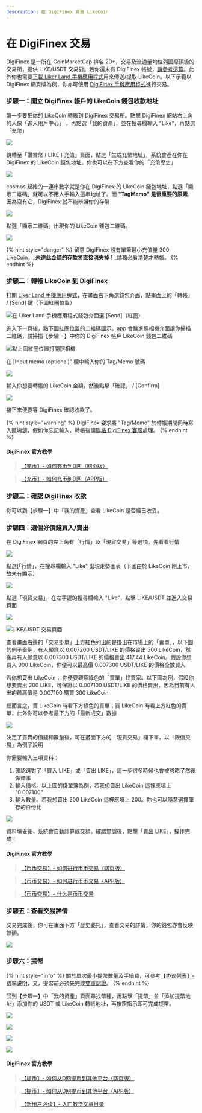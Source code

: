 ```yaml
---
description: 在 DigiFinex 買賣 LikeCoin
---
```


# 在 DigiFinex 交易

DigiFinex 是一所在 CoinMarketCap 排名 20+，交易及流通量均位列國際頂級的交易所，提供 LIKE/USDT 交易對。若你還未有 DigiFinex 帳號，[請參考這篇](https://docs.like.co/v/zh/user-guide/likecoin-token/registering-on-digifinex)。此外你也需要[下載 Liker Land 手機應用程式](https://like.co/in/getapp)用來傳送/提取 LikeCoin。以下示範以 DigiFinex 網頁版為例，你亦可使用 [DigiFinex 手機應用程式](https://digifinex.zendesk.com/hc/zh-cn/articles/360000603862--%E5%AE%A2%E6%88%B7%E7%AB%AF%E4%B8%8B%E8%BD%BD-%E5%A6%82%E4%BD%95%E4%B8%8B%E8%BD%BDD%E7%BD%91APP)進行交易。

### 步驟一：開立 DigiFinex 帳戶的 LikeCoin 錢包收款地址

第一步要把你的 LikeCoin 轉賬到 DigiFinex 交易所。點擊 DigiFinex 網站右上角的人像「進入用戶中心」，再點選「我的資產」，並在搜尋欄輸入 "Like"，再點選「充幣」

![](../../.gitbook/assets/digifinex-13.png)

跳轉至「讚賞幣 \( LIKE \) 充值」頁面，點選「生成充幣地址」，系統會產在你在 DigiFinex 的 LikeCoin 錢包地址。你也可以在下方查看你的「充幣歷史」

![](../../.gitbook/assets/digifinex-14.png)

cosmos 起始的一連串數字就是你在 DigiFinex 的 LikeCoin 錢包地址，點選「顯示二維碼」就可以不用人手輸入這串地址了。而 **"TagMemo" 是很重要的原素**，因為沒有它，DigiFinex 就不能辨識你的存幣

![](../../.gitbook/assets/digifinex-15.png)

點選「顯示二維碼」出現你的 LikeCoin 錢包二維碼。

![](../../.gitbook/assets/digifinex-16.png)

{% hint style="danger" %}
留意 DigiFinex 設有單筆最小充值量 300 LikeCoin，_**未達此金額的存款將直接消失掉！**_請務必看清楚才轉帳。
{% endhint %}

### 步驟二：轉帳 LikeCoin 到 DigiFinex

打開 [Liker Land 手機應用程式](https://like.co/in/getapp)，在畫面右下角選錢包介面，點畫面上的「轉帳」 / \[Send\] 鍵（下圖紅圈位置）

![&#x5728; Liker Land &#x624B;&#x6A5F;&#x61C9;&#x7528;&#x7A0B;&#x5F0F;&#x9322;&#x5305;&#x4ECB;&#x9762;&#x9078; \[Send\]&#xFF08;&#x7D05;&#x5708;&#xFF09;](../../.gitbook/assets/bitasset-trade-6.png)

進入下一頁後，點下圖紅圈位置的二維碼圖示。app 會跳進照相機介面讓你掃描二維碼，請掃描【步驟一】中你的 DigiFinex 帳戶 LikeCoin 錢包二維碼

![&#x9EDE;&#x4E0A;&#x5716;&#x7D05;&#x5708;&#x4F4D;&#x7F6E;&#x6253;&#x958B;&#x7167;&#x76F8;&#x6A5F;](../../.gitbook/assets/bitasset-trade-7.png)

在 \[Input memo \(optional\)" 欄中輸入你的 Tag/Memo 號碼

![](../../.gitbook/assets/digifinex-tagmemo.png)

輸入你想要轉帳的 LikeCoin 金額，然後點擊「確認」 / \[Confirm\]

![](../../.gitbook/assets/bitasset-trade-8.png)

接下來便要等 DigiFinex 確認收款了。

{% hint style="warning" %}
DigiFinex 要求將 "Tag/Memo" 於轉帳期間同時寫入區塊鏈，假如你忘記輸入，轉帳後請[聯絡 DigiFinex 客服](https://digifinex.zendesk.com/hc/zh-cn/articles/360000525241-%E5%A6%82%E4%BD%95%E5%AF%BB%E6%B1%82D%E7%BD%91-Digifinex-vip-%E5%AE%A2%E6%9C%8D%E5%B8%AE%E5%8A%A9)處理。
{% endhint %}

#### DigiFinex 官方教學

> [【充币】- 如何充币到D网（网页版）](https://digifinex.zendesk.com/hc/zh-cn/articles/360000519282-%E5%A6%82%E4%BD%95%E5%85%85%E5%B8%81%E5%88%B0D%E7%BD%91-%E7%BD%91%E9%A1%B5%E7%89%88-)

> [【充币】- 如何充币到D网（APP版）](https://digifinex.zendesk.com/hc/zh-cn/articles/360002689614-%E5%85%85%E5%B8%81%E5%85%85%E5%80%BC-D%E7%BD%91-DigiFinex-com-)

### 步驟三：確認 DigiFinex 收款

你可以到【步驟一】中「我的資產」查看 LikeCoin 是否經已收妥。

### 步驟四：選個好價錢買入/賣出

在 DigiFinex 網頁的左上角有「行情」及「現貨交易」等選項。先看看行情

![](../../.gitbook/assets/digifinex-17.png)

點選\[「行情」，在搜尋欄輸入 "Like" 出現走勢圖表（下圖由於 LikeCoin 剛上市，故未有顯示）

![](../../.gitbook/assets/digifinex-18.png)

點選「現貨交易」，在左手邊的搜尋欄輸入 "Like"，點擊 LIKE/USDT 並進入交易頁面

![](../../.gitbook/assets/digifinex-19.png)

![LIKE/USDT &#x4EA4;&#x6613;&#x9801;&#x9762;](../../.gitbook/assets/digifinex-likeusdt.png)

查看畫面右邊的「交易掛單」上方紅色列出的是掛出在市場上的「賣單」，以下圖的例子舉例，有人願意以 0.007200 USDT/LIKE 的價格賣出 500 LikeCoin，然後再有人願意以 0.007300 USDT/LIKE 的價格賣出 417.44 LikeCoin。假設你想買入 900 LikeCoin，你便可以最高價 0.007300 USDT/LIKE 的價格全數買入

若你想賣出 LikeCoin ，你便要觀察綠色的「買單」找買家。以下圖為例，假設你想要賣出 200 LIKE，可保證以 0.007100 USDT/LIKE 的價格賣出，因為目前有人出的最高價是 0.007100 購買 300 LikeCoin

總而言之，賣 LikeCoin 時看下方綠色的買單；買 LikeCoin 時看上方紅色的賣單，此外你可以參考最下方的「最新成交」數據

![](../../.gitbook/assets/digifinex-20.png)

決定了買賣的價錢和數量後，可在畫面下方的「現貨交易」欄下單，以「限價交易」為例子說明

你需要輸入三項資料：

1. 確認選對了「買入 LIKE」或「賣出 LIKE」，這一步很多時候也會被忽略了然後做錯事
2. 輸入價格。以上圖的掛單簿為例，若我想賣出 LikeCoin 這裡應填上 "0.007100"
3. 輸入數量。若我想賣出 200 LikeCoin 這裡應填上 200。你也可以隨意選擇庫存的百份比

![](../../.gitbook/assets/digifinex-21.png)

資料填妥後，系統會自動計算成交額。確認無誤後，點擊「賣出 LIKE」，操作完成！

#### DigiFinex 官方教學

> [【币币交易】- 如何进行币币交易（网页版）](https://digifinex.zendesk.com/hc/zh-cn/articles/360000523002-%E5%A6%82%E4%BD%95%E8%BF%9B%E8%A1%8C%E5%B8%81%E5%B8%81%E4%BA%A4%E6%98%93-%E7%BD%91%E9%A1%B5%E7%89%88-)

> [【币币交易】- 如何进行币币交易（APP版）](https://digifinex.zendesk.com/hc/zh-cn/articles/360010693193-%E4%BB%80%E4%B9%88%E6%98%AF%E5%B8%81%E5%B8%81%E4%BA%A4%E6%98%93)

> [【币币交易】- 什么是币币交易](https://digifinex.zendesk.com/hc/zh-cn/articles/360010693193-%E4%BB%80%E4%B9%88%E6%98%AF%E5%B8%81%E5%B8%81%E4%BA%A4%E6%98%93)

### 步驟五：查看交易詳情

交易完成後，你可在畫面下方「歷史委托」，查看交易的詳情，你的錢包亦會反映餘額。

![](../../.gitbook/assets/digifinex-22.png)

### 步驟六：提幣

{% hint style="info" %}
關於單次最小提幣數量及手續費，可參考[【协议列表】- 费率说明](https://digifinex.zendesk.com/hc/zh-cn/articles/360000328422-%E8%B4%B9%E7%8E%87%E8%AF%B4%E6%98%8E-D%E7%BD%91-DigiFinex-com-)，又，提幣前必須先完成[雙重認證](https://docs.like.co/v/zh/user-guide/likecoin-token/registering-on-digifinex#3-google-)。
{% endhint %}

回到【步驟一】中「我的資產」頁面尋找幣種，再點擊「提幣」並「添加提幣地址」添加你的 USDT 或 LikeCoin 轉帳地址，再按照指示即可完成提幣。

![](../../.gitbook/assets/digifinex-23.png)

![](../../.gitbook/assets/digifinex-24.png)

![](../../.gitbook/assets/digifinex-25.png)

![](../../.gitbook/assets/digifinex-26.png)

#### 

#### DigiFinex 官方教學

> [【提币】- 如何从D网提币到其他平台（网页版）](https://digifinex.zendesk.com/hc/zh-cn/articles/360000521962-%E5%A6%82%E4%BD%95%E4%BB%8ED%E7%BD%91%E6%8F%90%E5%B8%81%E5%88%B0%E5%85%B6%E4%BB%96%E5%B9%B3%E5%8F%B0-%E7%BD%91%E9%A1%B5%E7%89%88-)

> [【提币】- 如何从D网提币到其他平台（APP版）](https://digifinex.zendesk.com/hc/zh-cn/articles/360002955534-%E5%A6%82%E4%BD%95%E4%BB%8ED%E7%BD%91%E6%8F%90%E5%B8%81%E5%88%B0%E5%85%B6%E4%BB%96%E5%B9%B3%E5%8F%B0-APP%E7%89%88-)

> [【新用户必读】- 入门教学文章目录](https://digifinex.zendesk.com/hc/zh-cn/articles/360000499281--%E6%96%B0%E7%94%A8%E6%88%B7%E5%BF%85%E8%AF%BB-%E5%85%A5%E9%97%A8%E6%95%99%E5%AD%A6%E6%96%87%E7%AB%A0%E7%9B%AE%E5%BD%95)

